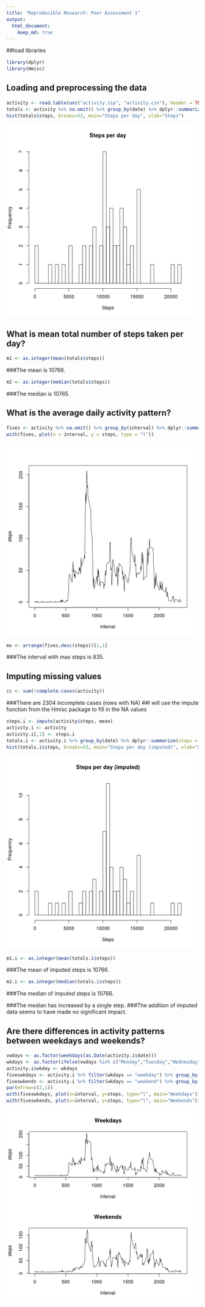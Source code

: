 ```yaml
---
title: "Reproducible Research: Peer Assessment 1"
output: 
  html_document:
    keep_md: true
---
```

##load libraries

```r
library(dplyr)
library(Hmisc)
```
  
## Loading and preprocessing the data

```r
activity <- read.table(unz("activity.zip", "activity.csv"), header = TRUE, sep = ",", quote = "\"")
totals <- activity %>% na.omit() %>% group_by(date) %>% dplyr::summarize(steps = sum(steps))
hist(totals$steps, breaks=53, main="Steps per day", xlab="Steps")
```

![plot of chunk load](figure/load-1.png)
  
## What is mean total number of steps taken per day?

```r
m1 <- as.integer(mean(totals$steps))
```
###The mean is 10766.

```r
m2 <- as.integer(median(totals$steps))
```
###The median is 10765.
  
## What is the average daily activity pattern?

```r
fives <- activity %>% na.omit() %>% group_by(interval) %>% dplyr::summarize(steps = mean(steps))
with(fives, plot(x = interval, y = steps, type = "l"))
```

![plot of chunk average](figure/average-1.png)

```r
mx <- arrange(fives,desc(steps))[1,1]
```
###The interval with max steps is 835.  
  
## Imputing missing values

```r
cc <- sum(!complete.cases(activity))
```
###There are 2304 incomplete cases (rows with NA)
##I will use the impute function from the Hmisc package to fill in the NA values

```r
steps.i <- impute(activity$steps, mean)
activity.i <- activity
activity.i[,1] <- steps.i
totals.i <- activity.i %>% group_by(date) %>% dplyr::summarize(steps = sum(steps))
hist(totals.i$steps, breaks=53, main="Steps per day (imputed)", xlab="Steps")
```

![plot of chunk impute](figure/impute-1.png)

```r
m1.i <- as.integer(mean(totals.i$steps))
```
###The mean of imputed steps is 10766.

```r
m2.i <- as.integer(median(totals.i$steps))
```
###The median of imputed steps is 10766.
  
###The median has increased by a single step.
###The addition of imputed data seems to have made no significant impact.
  
## Are there differences in activity patterns between weekdays and weekends?

```r
vwdays <- as.factor(weekdays(as.Date(activity.i$date)))
wkdays <- as.factor(ifelse(vwdays %in% c("Monday","Tuesday","Wednesday","Thurdsday","Friday"), "weekday", "weekend"))
activity.i$wkday <- wkdays
fiveswkdays <- activity.i %>% filter(wkdays == "weekday") %>% group_by(interval) %>% dplyr::summarize(steps = mean(steps))
fiveswkends <- activity.i %>% filter(wkdays == "weekend") %>% group_by(interval) %>% dplyr::summarize(steps = mean(steps))
par(mfrow=c(2,1))
with(fiveswkdays, plot(x=interval, y=steps, type="l", main="Weekdays"))
with(fiveswkends, plot(x=interval, y=steps, type="l", main="Weekends"))
```

![plot of chunk diffs](figure/diffs-1.png)
